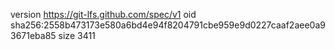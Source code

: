 version https://git-lfs.github.com/spec/v1
oid sha256:2558b473173e580a6bd4e94f8204791cbe959e9d0227caaf2aee0a93671eba85
size 3411

